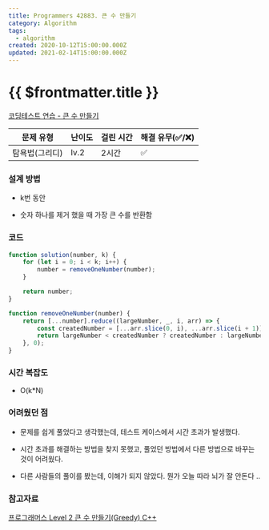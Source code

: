 ```yaml
---
title: Programmers 42883. 큰 수 만들기
category: Algorithm
tags:
  - algorithm
created: 2020-10-12T15:00:00.000Z
updated: 2021-02-14T15:00:00.000Z
---
```


# {{ $frontmatter.title }}

[코딩테스트 연습 - 큰 수 만들기](https://programmers.co.kr/learn/courses/30/lessons/42883)

| 문제 유형      | 난이도 | 걸린 시간 | 해결 유무(✅/❌) |
| -------------- | ------ | --------- | ---------------- |
| 탐욕법(그리디) | lv.2   | 2시간     | ✅               |

### 설계 방법

- k번 동안

- 숫자 하나를 제거 했을 때 가장 큰 수를 반환함

### 코드

```javascript
function solution(number, k) {
	for (let i = 0; i < k; i++) {
		number = removeOneNumber(number);
	}

	return number;
}

function removeOneNumber(number) {
	return [...number].reduce((largeNumber, _, i, arr) => {
		const createdNumber = [...arr.slice(0, i), ...arr.slice(i + 1)].join('');
		return largeNumber < createdNumber ? createdNumber : largeNumber;
	}, 0);
}
```

### 시간 복잡도

- O(k\*N)

### 어려웠던 점

- 문제를 쉽게 풀었다고 생각했는데, 테스트 케이스에서 시간 초과가 발생했다.

- 시간 초과를 해결하는 방법을 찾지 못했고, 풀었던 방법에서 다른 방법으로 바꾸는것이 어려웠다.

- 다른 사람들의 풀이를 봤는데, 이해가 되지 않았다. 뭔가 오늘 따라 뇌가 잘 안돈다 ..

### 참고자료

[](https://velog.io/@kimtaeeeny/%ED%94%84%EB%A1%9C%EA%B7%B8%EB%9E%98%EB%A8%B8%EC%8A%A4-%ED%81%B0-%EC%88%98-%EB%A7%8C%EB%93%A4%EA%B8%B0-javascript)

[프로그래머스 Level 2 큰 수 만들기(Greedy) C++](https://mtoc.tistory.com/80)
